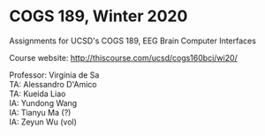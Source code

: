 # COGS 189, Winter 2020
Assignments for UCSD's COGS 189, EEG Brain Computer Interfaces

Course website: http://thiscourse.com/ucsd/cogs160bci/wi20/

Professor: Virginia de Sa<br>
TA: Alessandro D'Amico<br>
TA: Kueida Liao<br>
IA: Yundong Wang<br>
IA: Tianyu Ma (?)<br>
IA: Zeyun Wu (vol)
